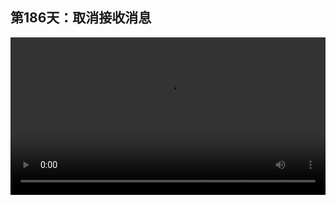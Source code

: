 ## 第186天：取消接收消息

<video width="100%" controls controlslist="nodownload nofullscreen noremoteplayback" disablePictureInPicture>
  <source src="https://api.keepwork.com/ts-storage/siteFiles/20838/raw#1626791853782session186 取消接收消息.webm" type="video/webm">
  <source src="https://api.keepwork.com/ts-storage/siteFiles/20839/raw#1626791950289session186 取消接收消息_small.mp4" type="video/mp4" />
   
  你的浏览器不支持播放
</video>

<style>
video::-webkit-media-controls-fullscreen-button {
    display: none;
}
</style>
### 字幕

我们打开这个电影方块，在这里我制作了一段动画，是这样的。
我们打开旁边的代码方块，运行一下。
它会循环地播放电影方块中的动画。
按空格键，这段动画就被暂停了。
如果我们再按空格键，人物是可以跳跃的。
我们重新书写一下这里的代码。
首先到**外观**项下，
找到**循环播放电影**。
然后在它的前面，
到**事件**项下，
加入**当空格键按下时**。
我们再来到外观项下，
找到**停止播放电影频道**。
此时我们点击运行。
我们按空格键，电影暂停了。
但是如果我们再按空格键，人物是不会跳跃的，因为程序会一直执行停止播放电影。
此时我们到事件项下，
再次将当空格键按下时拖过来。
我们**将RegisterKeyPressedEvent后面的function函数删掉**，
它代表**注销掉space空格键事件**。
我们运行一下。
这时如果我们按空格键，
再按空格键，
人物是可以跳跃的。
也就是这里的stopMovie不会再执行了，因为空格键已经被这行语句注销掉了。

### 动手练习